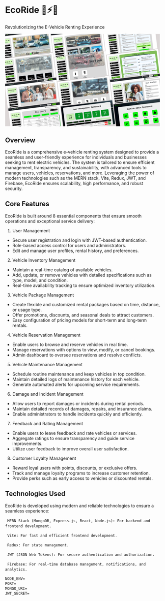 # EcoRide 🚗⚡🍃
Revolutionizing the E-Vehicle Renting Experience

![EcoRide Demo](./assets/ecoride.png)

## Overview
EcoRide is a comprehensive e-vehicle renting system designed to provide a seamless and user-friendly experience for individuals and businesses seeking to rent electric vehicles. The system is tailored to ensure efficient management, transparency, and sustainability, with advanced tools to manage users, vehicles, reservations, and more. Leveraging the power of modern technologies such as the MERN stack, Vite, Redux, JWT, and Firebase, EcoRide ensures scalability, high performance, and robust security.

## Core Features
EcoRide is built around 8 essential components that ensure smooth operations and exceptional service delivery:

1. User Management
- Secure user registration and login with JWT-based authentication.
- Role-based access control for users and administrators.
- Edit and manage user profiles, rental history, and preferences.

2. Vehicle Inventory Management
- Maintain a real-time catalog of available vehicles.
- Add, update, or remove vehicles with detailed specifications such as type, model, and condition.
- Real-time availability tracking to ensure optimized inventory utilization.

3. Vehicle Package Management
- Create flexible and customized rental packages based on time, distance, or usage type.
- Offer promotions, discounts, and seasonal deals to attract customers.
- Easy configuration of pricing models for short-term and long-term rentals.

4. Vehicle Reservation Management
- Enable users to browse and reserve vehicles in real time.
- Manage reservations with options to view, modify, or cancel bookings.
- Admin dashboard to oversee reservations and resolve conflicts.

5. Vehicle Maintenance Management
- Schedule routine maintenance and keep vehicles in top condition.
- Maintain detailed logs of maintenance history for each vehicle.
- Generate automated alerts for upcoming service requirements.

6. Damage and Incident Management
- Allow users to report damages or incidents during rental periods.
- Maintain detailed records of damages, repairs, and insurance claims.
- Enable administrators to handle incidents quickly and efficiently.

7. Feedback and Rating Management
- Enable users to leave feedback and rate vehicles or services.
- Aggregate ratings to ensure transparency and guide service improvements.
- Utilize user feedback to improve overall user satisfaction.

8. Customer Loyalty Management
- Reward loyal users with points, discounts, or exclusive offers.
- Track and manage loyalty programs to increase customer retention.
- Provide perks such as early access to vehicles or discounted rentals.

## Technologies Used
EcoRide is developed using modern and reliable technologies to ensure a seamless experience:

`` MERN Stack (MongoDB, Express.js, React, Node.js): For backend and frontend development.``

`` Vite: For fast and efficient frontend development.``

`` Redux: For state management.``

`` JWT (JSON Web Tokens): For secure authentication and authorization.``

`` Firebase: For real-time database management, notifications, and analytics.``

```env
NODE_ENV=
PORT=
MONGO_URI=
JWT_SECRET=
```
